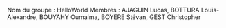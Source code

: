 Nom du groupe : HelloWorld
Membres : AJAGUIN Lucas, BOTTURA Louis-Alexandre, BOUYAHY Oumaima, BOYERE Stévan, GEST Christopher